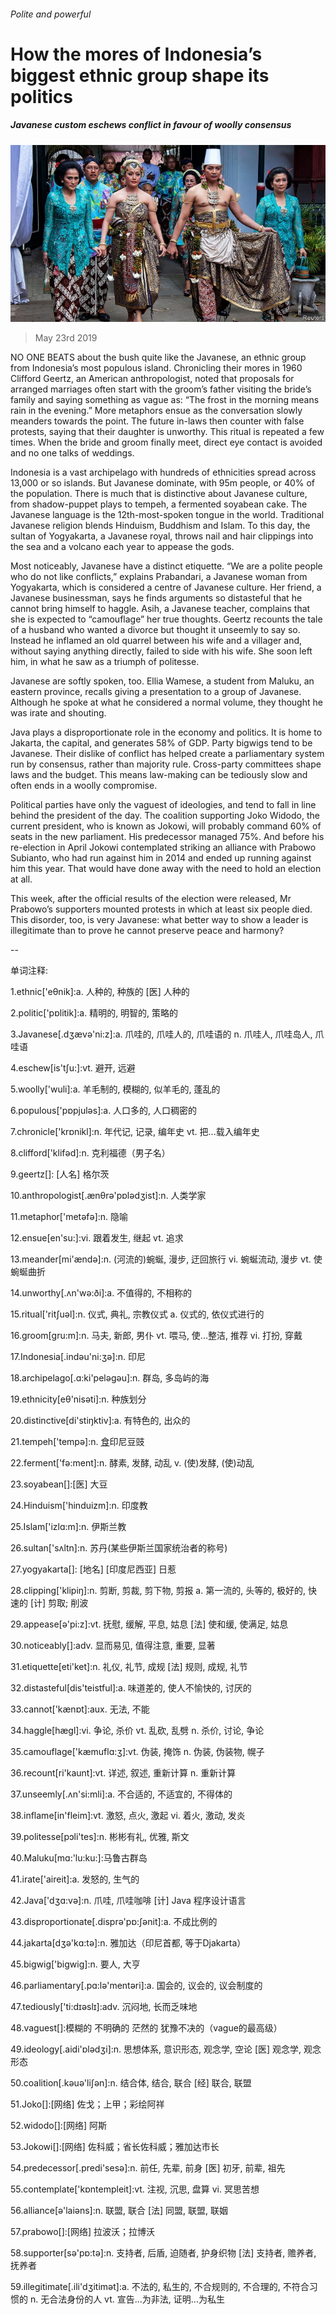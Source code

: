 ###### Polite and powerful

# How the mores of Indonesia’s biggest ethnic group shape its politics 

##### Javanese custom eschews conflict in favour of woolly consensus 

![image](images/20190525_ASP005_0.jpg) 

> May 23rd 2019 

NO ONE BEATS about the bush quite like the Javanese, an ethnic group from Indonesia’s most populous island. Chronicling their mores in 1960 Clifford Geertz, an American anthropologist, noted that proposals for arranged marriages often start with the groom’s father visiting the bride’s family and saying something as vague as: “The frost in the morning means rain in the evening.” More metaphors ensue as the conversation slowly meanders towards the point. The future in-laws then counter with false protests, saying that their daughter is unworthy. This ritual is repeated a few times. When the bride and groom finally meet, direct eye contact is avoided and no one talks of weddings. 

Indonesia is a vast archipelago with hundreds of ethnicities spread across 13,000 or so islands. But Javanese dominate, with 95m people, or 40% of the population. There is much that is distinctive about Javanese culture, from shadow-puppet plays to tempeh, a fermented soyabean cake. The Javanese language is the 12th-most-spoken tongue in the world. Traditional Javanese religion blends Hinduism, Buddhism and Islam. To this day, the sultan of Yogyakarta, a Javanese royal, throws nail and hair clippings into the sea and a volcano each year to appease the gods. 

Most noticeably, Javanese have a distinct etiquette. “We are a polite people who do not like conflicts,” explains Prabandari, a Javanese woman from Yogyakarta, which is considered a centre of Javanese culture. Her friend, a Javanese businessman, says he finds arguments so distasteful that he cannot bring himself to haggle. Asih, a Javanese teacher, complains that she is expected to “camouflage” her true thoughts. Geertz recounts the tale of a husband who wanted a divorce but thought it unseemly to say so. Instead he inflamed an old quarrel between his wife and a villager and, without saying anything directly, failed to side with his wife. She soon left him, in what he saw as a triumph of politesse. 

Javanese are softly spoken, too. Ellia Wamese, a student from Maluku, an eastern province, recalls giving a presentation to a group of Javanese. Although he spoke at what he considered a normal volume, they thought he was irate and shouting. 

Java plays a disproportionate role in the economy and politics. It is home to Jakarta, the capital, and generates 58% of GDP. Party bigwigs tend to be Javanese. Their dislike of conflict has helped create a parliamentary system run by consensus, rather than majority rule. Cross-party committees shape laws and the budget. This means law-making can be tediously slow and often ends in a woolly compromise. 

Political parties have only the vaguest of ideologies, and tend to fall in line behind the president of the day. The coalition supporting Joko Widodo, the current president, who is known as Jokowi, will probably command 60% of seats in the new parliament. His predecessor managed 75%. And before his re-election in April Jokowi contemplated striking an alliance with Prabowo Subianto, who had run against him in 2014 and ended up running against him this year. That would have done away with the need to hold an election at all. 

This week, after the official results of the election were released, Mr Prabowo’s supporters mounted protests in which at least six people died. This disorder, too, is very Javanese: what better way to show a leader is illegitimate than to prove he cannot preserve peace and harmony? 

-- 

 单词注释:

1.ethnic['eθnik]:a. 人种的, 种族的 [医] 人种的 

2.politic['pɒlitik]:a. 精明的, 明智的, 策略的 

3.Javanese[.dʒævә'ni:z]:a. 爪哇的, 爪哇人的, 爪哇语的 n. 爪哇人, 爪哇岛人, 爪哇语 

4.eschew[is'tʃu:]:vt. 避开, 远避 

5.woolly['wuli]:a. 羊毛制的, 模糊的, 似羊毛的, 蓬乱的 

6.populous['pɒpjulәs]:a. 人口多的, 人口稠密的 

7.chronicle['krɒnikl]:n. 年代记, 记录, 编年史 vt. 把...载入编年史 

8.clifford['klifәd]:n. 克利福德（男子名） 

9.geertz[]: [人名] 格尔茨 

10.anthropologist[.ænθrә'pɒlәdʒist]:n. 人类学家 

11.metaphor['metәfә]:n. 隐喻 

12.ensue[en'su:]:vi. 跟着发生, 继起 vt. 追求 

13.meander[mi'ændә]:n. (河流的)蜿蜒, 漫步, 迂回旅行 vi. 蜿蜒流动, 漫步 vt. 使蜿蜒曲折 

14.unworthy[.ʌn'wә:ði]:a. 不值得的, 不相称的 

15.ritual['ritʃuәl]:n. 仪式, 典礼, 宗教仪式 a. 仪式的, 依仪式进行的 

16.groom[gru:m]:n. 马夫, 新郎, 男仆 vt. 喂马, 使...整洁, 推荐 vi. 打扮, 穿戴 

17.Indonesia[.indәu'ni:ʒә]:n. 印尼 

18.archipelago[.ɑ:ki'pelәgәu]:n. 群岛, 多岛屿的海 

19.ethnicity[eθ'nisәti]:n. 种族划分 

20.distinctive[di'stiŋktiv]:a. 有特色的, 出众的 

21.tempeh['tempә]:n. [食](用酒霉菌使之发酵后食用的)印尼豆豉 

22.ferment['fә:ment]:n. 酵素, 发酵, 动乱 v. (使)发酵, (使)动乱 

23.soyabean[]:[医] 大豆 

24.Hinduism['hinduizm]:n. 印度教 

25.Islam['izlɑ:m]:n. 伊斯兰教 

26.sultan['sʌltn]:n. 苏丹(某些伊斯兰国家统治者的称号) 

27.yogyakarta[]: [地名] [印度尼西亚] 日惹 

28.clipping['klipiŋ]:n. 剪断, 剪裁, 剪下物, 剪报 a. 第一流的, 头等的, 极好的, 快速的 [计] 剪取; 削波 

29.appease[ә'pi:z]:vt. 抚慰, 缓解, 平息, 姑息 [法] 使和缓, 使满足, 姑息 

30.noticeably[]:adv. 显而易见, 值得注意, 重要, 显著 

31.etiquette[eti'ket]:n. 礼仪, 礼节, 成规 [法] 规则, 成规, 礼节 

32.distasteful[dis'teistful]:a. 味道差的, 使人不愉快的, 讨厌的 

33.cannot['kænɒt]:aux. 无法, 不能 

34.haggle[hægl]:vi. 争论, 杀价 vt. 乱砍, 乱劈 n. 杀价, 讨论, 争论 

35.camouflage['kæmuflɑ:ʒ]:vt. 伪装, 掩饰 n. 伪装, 伪装物, 幌子 

36.recount[ri'kaunt]:vt. 详述, 叙述, 重新计算 n. 重新计算 

37.unseemly[.ʌn'si:mli]:a. 不合适的, 不适宜的, 不得体的 

38.inflame[in'fleim]:vt. 激怒, 点火, 激起 vi. 着火, 激动, 发炎 

39.politesse[pɔli'tes]:n. 彬彬有礼, 优雅, 斯文 

40.Maluku[mɑ:'lu:ku:]:马鲁古群岛 

41.irate['aireit]:a. 发怒的, 生气的 

42.Java['dʒɑ:vә]:n. 爪哇, 爪哇咖啡 [计] Java 程序设计语言 

43.disproportionate[.disprә'pɒ:ʃәnit]:a. 不成比例的 

44.jakarta[dʒә'kɑ:tә]:n. 雅加达（印尼首都, 等于Djakarta） 

45.bigwig['bigwig]:n. 要人, 大亨 

46.parliamentary[.pɑ:lә'mentәri]:a. 国会的, 议会的, 议会制度的 

47.tediously['ti:dɪəslɪ]:adv. 沉闷地, 长而乏味地 

48.vaguest[]:模糊的 不明确的 茫然的 犹豫不决的（vague的最高级） 

49.ideology[.aidi'ɒlәdʒi]:n. 思想体系, 意识形态, 观念学, 空论 [医] 观念学, 观念形态 

50.coalition[.kәuә'liʃәn]:n. 结合体, 结合, 联合 [经] 联合, 联盟 

51.Joko[]:[网络] 佐戈；上甲；彩绘阿祥 

52.widodo[]:[网络] 阿斯 

53.Jokowi[]:[网络] 佐科威；省长佐科威；雅加达市长 

54.predecessor[.predi'sesә]:n. 前任, 先辈, 前身 [医] 初牙, 前辈, 祖先 

55.contemplate['kɒntempleit]:vt. 注视, 沉思, 盘算 vi. 冥思苦想 

56.alliance[ә'laiәns]:n. 联盟, 联合 [法] 同盟, 联盟, 联姻 

57.prabowo[]:[网络] 拉波沃；拉博沃 

58.supporter[sә'pɒ:tә]:n. 支持者, 后盾, 迫随者, 护身织物 [法] 支持者, 赡养者, 抚养者 

59.illegitimate[.ili'dʒitimәt]:a. 不法的, 私生的, 不合规则的, 不合理的, 不符合习惯的 n. 无合法身份的人 vt. 宣告...为非法, 证明...为私生 

